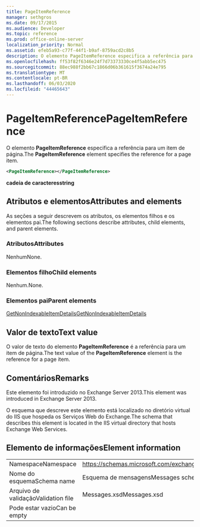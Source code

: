 ```yaml
---
title: PageItemReference
manager: sethgros
ms.date: 09/17/2015
ms.audience: Developer
ms.topic: reference
ms.prod: office-online-server
localization_priority: Normal
ms.assetid: efeb5a93-c77f-44f1-b9af-8759acd2c8b5
description: O elemento PageItemReference especifica a referência para um item de página.
ms.openlocfilehash: ff53f82f6346e24f7d73373330ce4f5abb5ec475
ms.sourcegitcommit: 88ec988f2bb67c1866d06b361615f3674a24e795
ms.translationtype: MT
ms.contentlocale: pt-BR
ms.lasthandoff: 06/03/2020
ms.locfileid: "44465643"
---
```

# <a name="pageitemreference"></a><span data-ttu-id="10d4a-103">PageItemReference</span><span class="sxs-lookup"><span data-stu-id="10d4a-103">PageItemReference</span></span>

<span data-ttu-id="10d4a-104">O elemento **PageItemReference** especifica a referência para um item de página.</span><span class="sxs-lookup"><span data-stu-id="10d4a-104">The **PageItemReference** element specifies the reference for a page item.</span></span> 
  
```XML
<PageItemReference></PageItemReference>
```

 <span data-ttu-id="10d4a-105">**cadeia de caracteres**</span><span class="sxs-lookup"><span data-stu-id="10d4a-105">**string**</span></span>
## <a name="attributes-and-elements"></a><span data-ttu-id="10d4a-106">Atributos e elementos</span><span class="sxs-lookup"><span data-stu-id="10d4a-106">Attributes and elements</span></span>

<span data-ttu-id="10d4a-107">As seções a seguir descrevem os atributos, os elementos filhos e os elementos pai.</span><span class="sxs-lookup"><span data-stu-id="10d4a-107">The following sections describe attributes, child elements, and parent elements.</span></span>
  
### <a name="attributes"></a><span data-ttu-id="10d4a-108">Atributos</span><span class="sxs-lookup"><span data-stu-id="10d4a-108">Attributes</span></span>

<span data-ttu-id="10d4a-109">Nenhum</span><span class="sxs-lookup"><span data-stu-id="10d4a-109">None.</span></span>
  
### <a name="child-elements"></a><span data-ttu-id="10d4a-110">Elementos filho</span><span class="sxs-lookup"><span data-stu-id="10d4a-110">Child elements</span></span>

<span data-ttu-id="10d4a-111">Nenhum.</span><span class="sxs-lookup"><span data-stu-id="10d4a-111">None.</span></span>
  
### <a name="parent-elements"></a><span data-ttu-id="10d4a-112">Elementos pai</span><span class="sxs-lookup"><span data-stu-id="10d4a-112">Parent elements</span></span>

[<span data-ttu-id="10d4a-113">GetNonIndexableItemDetails</span><span class="sxs-lookup"><span data-stu-id="10d4a-113">GetNonIndexableItemDetails</span></span>](getnonindexableitemdetails.md)
  
## <a name="text-value"></a><span data-ttu-id="10d4a-114">Valor de texto</span><span class="sxs-lookup"><span data-stu-id="10d4a-114">Text value</span></span>

<span data-ttu-id="10d4a-115">O valor de texto do elemento **PageItemReference** é a referência para um item de página.</span><span class="sxs-lookup"><span data-stu-id="10d4a-115">The text value of the **PageItemReference** element is the reference for a page item.</span></span> 
  
## <a name="remarks"></a><span data-ttu-id="10d4a-116">Comentários</span><span class="sxs-lookup"><span data-stu-id="10d4a-116">Remarks</span></span>

<span data-ttu-id="10d4a-117">Este elemento foi introduzido no Exchange Server 2013.</span><span class="sxs-lookup"><span data-stu-id="10d4a-117">This element was introduced in Exchange Server 2013.</span></span>
  
<span data-ttu-id="10d4a-118">O esquema que descreve este elemento está localizado no diretório virtual do IIS que hospeda os Serviços Web do Exchange.</span><span class="sxs-lookup"><span data-stu-id="10d4a-118">The schema that describes this element is located in the IIS virtual directory that hosts Exchange Web Services.</span></span>
  
## <a name="element-information"></a><span data-ttu-id="10d4a-119">Elemento de informações</span><span class="sxs-lookup"><span data-stu-id="10d4a-119">Element information</span></span>

|||
|:-----|:-----|
|<span data-ttu-id="10d4a-120">Namespace</span><span class="sxs-lookup"><span data-stu-id="10d4a-120">Namespace</span></span>  <br/> |https://schemas.microsoft.com/exchange/services/2006/messages  <br/> |
|<span data-ttu-id="10d4a-121">Nome do esquema</span><span class="sxs-lookup"><span data-stu-id="10d4a-121">Schema name</span></span>  <br/> |<span data-ttu-id="10d4a-122">Esquema de mensagens</span><span class="sxs-lookup"><span data-stu-id="10d4a-122">Messages schema</span></span>  <br/> |
|<span data-ttu-id="10d4a-123">Arquivo de validação</span><span class="sxs-lookup"><span data-stu-id="10d4a-123">Validation file</span></span>  <br/> |<span data-ttu-id="10d4a-124">Messages.xsd</span><span class="sxs-lookup"><span data-stu-id="10d4a-124">Messages.xsd</span></span>  <br/> |
|<span data-ttu-id="10d4a-125">Pode estar vazio</span><span class="sxs-lookup"><span data-stu-id="10d4a-125">Can be empty</span></span>  <br/> ||
   

